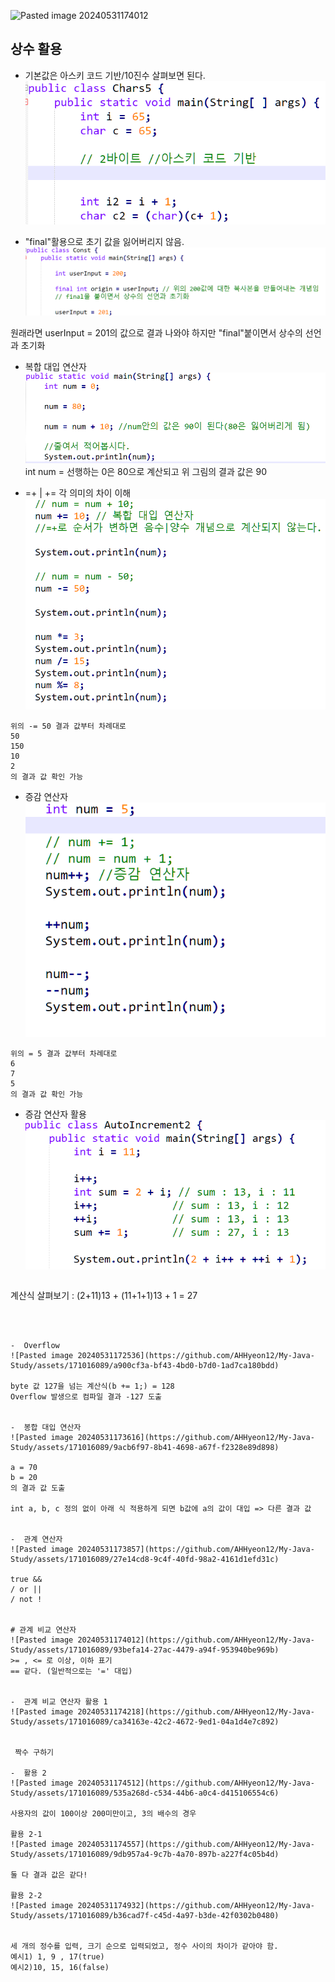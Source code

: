 ![Pasted image 20240531174012](https://github.com/AHHyeon12/My-Java-Study/assets/171016089/64a98751-ede6-4519-a63b-d33f2f098a40)
## 상수 활용


-  기본값은 아스키 코드 기반/10진수 살펴보면 된다.
![](Pasted%20image%2020240531135250.png)



-  "final"활용으로 초기 값을 잃어버리지 않음.
![](Pasted%20image%2020240531135451.png)

원래라면 userInput = 201의 값으로 결과 나와야 하지만 "final"붙이면서 상수의 선언과 초기화


-  복합 대입 연산자
![](Pasted%20image%2020240531135843.png)
int num = 선행하는 0은  80으로 계산되고 위 그림의 결과 값은 90


-  =+ | += 각 의미의 차이 이해
![](Pasted%20image%2020240531140021.png)

```
위의 -= 50 결과 값부터 차례대로
50
150
10
2
의 결과 값 확인 가능
```


-  증감 연산자
![](Pasted%20image%2020240531161327.png)
```
위의 = 5 결과 값부터 차례대로
6
7
5
의 결과 값 확인 가능
```


-  증감 연산자 활용
![](Pasted%20image%2020240531171424.png)
   ```
계산식 살펴보기   :                               (2+11)13 + (11+1+1)13 + 1 = 27
```



-  Overflow
![Pasted image 20240531172536](https://github.com/AHHyeon12/My-Java-Study/assets/171016089/a900cf3a-bf43-4bd0-b7d0-1ad7ca180bdd)

byte 값 127을 넘는 계산식(b += 1;) = 128
Overflow 발생으로 컴파일 결과 -127 도출


-  봉합 대입 연산자
![Pasted image 20240531173616](https://github.com/AHHyeon12/My-Java-Study/assets/171016089/9acb6f97-8b41-4698-a67f-f2328e89d898)

a = 70
b = 20
의 결과 값 도출

int a, b, c 정의 없이 아래 식 적용하게 되면 b값에 a의 값이 대입 => 다른 결과 값


-  관계 연산자
![Pasted image 20240531173857](https://github.com/AHHyeon12/My-Java-Study/assets/171016089/27e14cd8-9c4f-40fd-98a2-4161d1efd31c)

true && 
/ or ||
/ not !


# 관계 비교 연산자
![Pasted image 20240531174012](https://github.com/AHHyeon12/My-Java-Study/assets/171016089/93befa14-27ac-4479-a94f-953940be969b)
>= , <= 로 이상, 이하 표기
== 같다. (일반적으로는 '=' 대입)


-  관계 비교 연산자 활용 1
![Pasted image 20240531174218](https://github.com/AHHyeon12/My-Java-Study/assets/171016089/ca34163e-42c2-4672-9ed1-04a1d4e7c892)


 짝수 구하기

-  활용 2
![Pasted image 20240531174512](https://github.com/AHHyeon12/My-Java-Study/assets/171016089/535a268d-c534-44b6-a0c4-d415106554c6)

사용자의 값이 100이상 200미만이고, 3의 배수의 경우

활용 2-1
![Pasted image 20240531174557](https://github.com/AHHyeon12/My-Java-Study/assets/171016089/9db957a4-9c7b-4a70-897b-a227f4c05b4d)

둘 다 결과 값은 같다!

활용 2-2
![Pasted image 20240531174932](https://github.com/AHHyeon12/My-Java-Study/assets/171016089/b36cad7f-c45d-4a97-b3de-42f0302b0480)


세 개의 정수를 입력, 크기 순으로 입력되었고, 정수 사이의 차이가 같아야 함.
예시1) 1, 9 , 17(true)
예시2)10, 15, 16(false)
